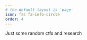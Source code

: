 ```yaml
---
# the default layout is 'page'
icon: fas fa-info-circle
order: 4
---
```


Just some random ctfs and research